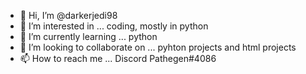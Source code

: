 - 👋 Hi, I’m @darkerjedi98
- 👀 I’m interested in ... coding, mostly in python
- 🌱 I’m currently learning ... python
- 💞️ I’m looking to collaborate on ... pyhton projects and html projects
- 📫 How to reach me ... Discord Pathegen#4086

<!---
darkerjedi98/darkerjedi98 is a ✨ special ✨ repository because its `README.md` (this file) appears on your GitHub profile.
You can click the Preview link to take a look at your changes.
--->
